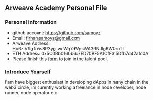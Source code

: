 ## Arweave Academy Personal File

### Personal information

- github account: https://github.com/samoyz
- Email: firhamsamoyz@gmail.com 
- Arweave Address: Hu6zIVfIgTo5s8R3yg_wcWq7dWpsWA3RNJlg6WQruTI
- ETH Address: 0x5C0Bb0160b6c7ED70BF5A1CfF315Dfb7d42afc0A
- Please finish this [form](https://docs.google.com/forms/d/e/1FAIpQLSfWA5fIIcBgmRppm3jNz5vmf9Mai_QMVil-2pO4r7YKn_Zhtw/viewform?usp=sf_link) to join in the talent pool.

### Introduce Yourself
i'am have biggest enthusiast in developing dApps in many chain in the web3 circle, im curently working a freelance in node developer, node runner, node operator etc